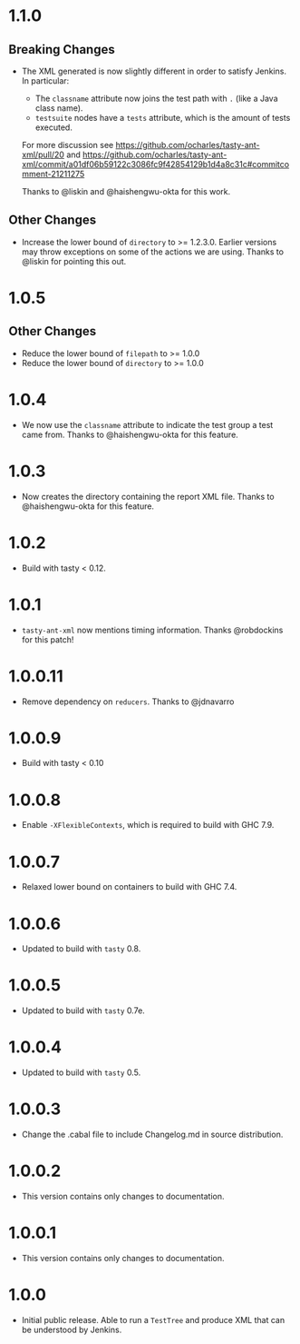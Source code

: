 # 1.1.0

## Breaking Changes

* The XML generated is now slightly different in order to satisfy Jenkins. In
  particular:

  * The `classname` attribute now joins the test path with `.` (like a Java
    class name).
  * `testsuite` nodes have a `tests` attribute, which is the amount of tests
    executed.

  For more discussion see https://github.com/ocharles/tasty-ant-xml/pull/20 and
  https://github.com/ocharles/tasty-ant-xml/commit/a01df06b59122c3086fc9f42854129b1d4a8c31c#commitcomment-21211275

  Thanks to @liskin and @haishengwu-okta for this work.

## Other Changes

* Increase the lower bound of `directory` to >= 1.2.3.0. Earlier versions may
  throw exceptions on some of the actions we are using. Thanks to @liskin for
  pointing this out.


# 1.0.5

## Other Changes

* Reduce the lower bound of `filepath` to >= 1.0.0
* Reduce the lower bound of `directory` to >= 1.0.0

# 1.0.4

* We now use the `classname` attribute to indicate the test group a test came from. Thanks to @haishengwu-okta for this feature.

# 1.0.3

* Now creates the directory containing the report XML file. Thanks to @haishengwu-okta for this feature.

# 1.0.2

* Build with tasty < 0.12.

# 1.0.1

* `tasty-ant-xml` now mentions timing information. Thanks @robdockins for this patch!

# 1.0.0.11

* Remove dependency on `reducers`. Thanks to @jdnavarro

# 1.0.0.9

* Build with tasty < 0.10

# 1.0.0.8

* Enable `-XFlexibleContexts`, which is required to build with GHC 7.9.

# 1.0.0.7

* Relaxed lower bound on containers to build with GHC 7.4.

# 1.0.0.6

* Updated to build with `tasty` 0.8.

# 1.0.0.5

* Updated to build with `tasty` 0.7e.

# 1.0.0.4

* Updated to build with `tasty` 0.5.

# 1.0.0.3

* Change the .cabal file to include Changelog.md in source distribution.

# 1.0.0.2

* This version contains only changes to documentation.

# 1.0.0.1

* This version contains only changes to documentation.

# 1.0.0

* Initial public release. Able to run a `TestTree` and produce XML that can be
  understood by Jenkins.
